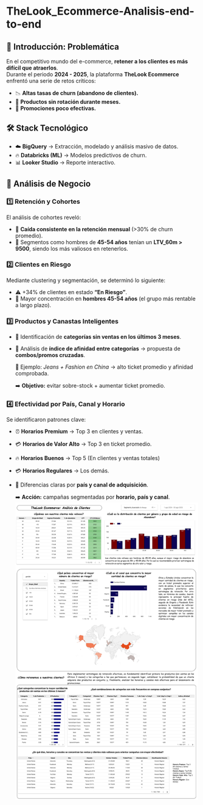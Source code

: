 # TheLook_Ecommerce-Analisis-end-to-end
## 📌 Introducción: Problemática  
En el competitivo mundo del e-commerce, **retener a los clientes es más difícil que atraerlos**.  
Durante el periodo **2024 - 2025**, la plataforma **TheLook Ecommerce** enfrentó una serie de retos críticos:  

- 📉 **Altas tasas de churn (abandono de clientes).**  
- 🛑 **Productos sin rotación durante meses.**  
- 🎯 **Promociones poco efectivas.**

## 🛠️ Stack Tecnológico  
- ☁️ **BigQuery** → Extracción, modelado y análisis masivo de datos.  
- 🔥 **Databricks (ML)** → Modelos predictivos de churn.  
- 📊 **Looker Studio** → Reporte interactivo.

## 🔎 Análisis de Negocio  
### 1️⃣ Retención y Cohortes  
El análisis de cohortes reveló:  
- 🔻 **Caída consistente en la retención mensual** (>30% de churn promedio).  
- 👤 Segmentos como hombres de **45-54 años** tenían un **LTV_60m > 9500**, siendo los más valiosos en retenerlos.
  
### 2️⃣ Clientes en Riesgo  
Mediante clustering y segmentación, se determinó lo siguiente:  
- ⚠️ +34% de clientes en estado **“En Riesgo”**.  
- 📌 Mayor concentración en **hombres 45-54 años** (el grupo más rentable a largo plazo).

### 3️⃣ Productos y Canastas Inteligentes  
- 🛒 Identificación de **categorías sin ventas en los últimos 3 meses**.  
- 🔗 Análisis de **índice de afinidad entre categorías** → propuesta de **combos/promos cruzadas**.  

  📍 Ejemplo: *Jeans + Fashion en China* → alto ticket promedio y afinidad comprobada.  

  ➡️ **Objetivo:** evitar sobre-stock + aumentar ticket promedio.  

### 4️⃣ Efectividad por País, Canal y Horario  
Se identificaron patrones clave:  
- ⏰ **Horarios Premium** → Top 3 en clientes y ventas.  
- 💳 **Horarios de Valor Alto** → Top 3 en ticket promedio.
- 🔥 **Horarios Buenos** → Top 5 (En clientes y ventas totales)
- 💳 **Horarios Regulares** → Los demás.
- 👤 Diferencias claras por **país y canal de adquisición**.  

  ➡️ **Acción:** campañas segmentadas por **horario, país y canal**.
![](https://github.com/frankcc1/TheLook_Ecommerce-Analisis-end-to-end/blob/main/Reporte_TheLookEcommerce.jpg)
